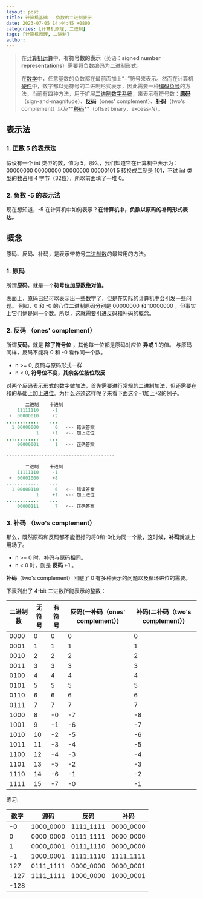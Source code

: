```yaml
---
layout: post
title: 计算机基础 - 负数的二进制表示
date: 2023-07-05 14:44:45 +0800
categories: [计算机原理, 二进制]
tags: [计算机原理, 二进制]
author: 
---
```


>在[计算机运算](https://zh.wikipedia.org/wiki/计算_(计算机科学))中，**有符号数的表示**（英语：**signed number representations**）需要将负数编码为二进制形式。
>
>在[数学](https://zh.wikipedia.org/wiki/数学)中，任意基数的负数都在最前面加上“−”符号来表示。然而在计算机[硬件](https://zh.wikipedia.org/wiki/硬件)中，数字都以无符号的二进制形式表示，因此需要一种[编码](https://zh.wikipedia.org/wiki/编码)[负号](https://zh.wikipedia.org/wiki/負號)的方法。当前有四种方法，用于扩展[二进制数字系统](https://zh.wikipedia.org/wiki/二進制數字系統)，来表示有符号数：**[原码](https://zh.wikipedia.org/wiki/原码)**（sign-and-magnitude）、**[反码](https://zh.wikipedia.org/wiki/反码)**（ones' complement）、**[补码](https://zh.wikipedia.org/wiki/补码)**（two's complement）以及**[移码](https://zh.wikipedia.org/wiki/移码)**（offset binary，excess-*N*）。

## 表示法

### 1. 正数 5 的表示法
假设有一个 int 类型的数，值为 5，那么，我们知道它在计算机中表示为：
00000000 00000000 00000000 00000101
5 转换成二制是 101，不过 int 类型的数占用 4 字节（32位），所以前面填了一堆 0。

### 2. 负数 -5 的表示法
现在想知道，-5 在计算机中如何表示？**在计算机中，负数以原码的补码形式表达。**

## 概念

原码、反码、补码，是表示带符号[二进制数](https://zh.wikipedia.org/wiki/二进制数)的最常用的方法。

### 1. 原码
所谓**原码**，就是一个**符号位加原数绝对值。**

表面上，原码已经可以表示出一些数字了，但是在实际的计算机中会引发一些问题。
例如，0 和 -0 的八位二进制原码分别是 00000000 和 10000000 ，但事实上它们俩是同一个数。所以，这就需要引进反码和补码的概念。

### 2. 反码 （ones' complement）
所谓**反码**，就是 **除了符号位** ，其他每一位都是原码对应位 **异或 1** 的值。
与原码同样，反码不能将 0 和 -0 看作同一个数。

+ n >= 0, 反码与原码形式一样
+ n   < 0, **符号位不变，其余各位按位取反**

对两个反码表示形式的数字做加法，首先需要进行常规的二进制加法，但还需要在和的基础上加上[进位](https://zh.wikipedia.org/w/index.php?title=进位标志&action=edit&redlink=1)。为什么必须这样呢？来看下面这个−1加上+2的例子。

```java
       二进制    十进制
    11111110     -1
 +  00000010     +2
............    ...
  1 00000000      0   <-- 错误答案
           1     +1   <-- 加上进位
............    ...
    00000001      1   <-- 正确答案
           
----------------------------------------
           
       二进制    十进制
    11111110     -1
 +  00001000     +8
............    ...
  1 00000110      6   <-- 错误答案
           1     +1   <-- 加上进位
............    ...
    00000111      7   <-- 正确答案
```



### 3. 补码 （two's complement）
那么，既然原码和反码都不能很好的将0和-0化为同一个数，这时候，**补码**就派上用场了。
+ n >= 0 时，补码与原码相同。
+ n   < 0 时，则是 **反码 +1** 。

**补码**（two's complement）回避了 0 有多种表示的问题以及循环进位的需要。

下表列出了 4-bit 二进数所能表示的整数：

| 二进制数 | 无符号 | 有符号 | 反码(一补码（ones' complement）) | 补码(二补码（two's complement）) |
| -------- | ------ | ------ | -------------------------------- | -------------------------------- |
| 0000     | 0      | 0      | 0                                | 0                                |
| 0001     | 1      | 1      | 1                                | 1                                |
| 0010     | 2      | 2      | 2                                | 2                                |
| 0011     | 3      | 3      | 3                                | 3                                |
| 0100     | 4      | 4      | 4                                | 4                                |
| 0101     | 5      | 5      | 5                                | 5                                |
| 0110     | 6      | 6      | 6                                | 6                                |
| 0111     | 7      | 7      | 7                                | 7                                |
| 1000     | 8      | -0     | -7                               | -8                               |
| 1001     | 9      | -1     | -6                               | -7                               |
| 1010     | 10     | -2     | -5                               | -6                               |
| 1011     | 11     | -3     | -4                               | -5                               |
| 1100     | 12     | -4     | -3                               | -4                               |
| 1101     | 13     | -5     | -2                               | -3                               |
| 1110     | 14     | -6     | -1                               | -2                               |
| 1111     | 15     | -7     | -0                               | -1                               |

练习:

| 数字 | 源码      | 反码      | 补码      |
| ---- | --------- | --------- | --------- |
| -0    | 1000_0000 | 1111_1111 | 0000_0000 |
| 0    | 0000_0000 | 0111_1111 | 0000_0000 |
| 1    | 0000_0001 | 0111_1110 | 0000_0000 |
| -1   | 1000_0001 | 1111_1110 | 1111_1111 |
| 127  | 0111_1111 | 0000_0000 | 0000_0001 |
| -127 | 1111_1111 | 1000_0000 | 1000_0001 |
| -128 |  |  |  |

